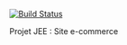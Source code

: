[![Build Status](https://travis-ci.com/HeyChef/Ecommerce.svg?branch=master)](https://travis-ci.com/HeyChef/Ecommerce)

Projet JEE : Site e-commerce
